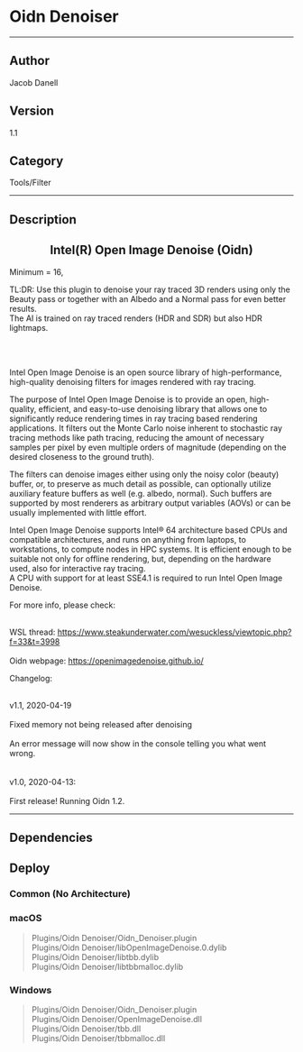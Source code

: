 # Oidn Denoiser
___

## Author
Jacob Danell

## Version
1.1

## Category
Tools/Filter

___

## Description
<center><h2>Intel(R) Open Image Denoise (Oidn)</h2></center>
	Minimum = 16,

<p>TL:DR: Use this plugin to denoise your ray traced 3D renders using only the Beauty pass or together with an Albedo and a Normal pass for even better results.
<br>The AI is trained on ray traced renders (HDR and SDR) but also HDR lightmaps.</br></p>

<br></br>
<p>Intel Open Image Denoise is an open source library of high-performance, high-quality denoising filters for images rendered with ray tracing.</p>

<p>The purpose of Intel Open Image Denoise is to provide an open, high-quality, efficient, and easy-to-use denoising library that allows one to significantly reduce rendering times in ray tracing based rendering applications. It filters out the Monte Carlo noise inherent to stochastic ray tracing methods like path tracing, reducing the amount of necessary samples per pixel by even multiple orders of magnitude (depending on the desired closeness to the ground truth).</p>

<p>The filters can denoise images either using only the noisy color (beauty) buffer, or, to preserve as much detail as possible, can optionally utilize auxiliary feature buffers as well (e.g. albedo, normal). Such buffers are supported by most renderers as arbitrary output variables (AOVs) or can be usually implemented with little effort.</p>

<p>Intel Open Image Denoise supports Intel&reg; 64 architecture based CPUs and compatible architectures, and runs on anything from laptops, to workstations, to compute nodes in HPC systems. It is efficient enough to be suitable not only for offline rendering, but, depending on the hardware used, also for interactive ray tracing.
<br>A CPU with support for at least SSE4.1 is required to run Intel Open Image Denoise.</br></p>

<p>For more info, please check:</p>

<br>WSL thread: <a href="https://www.steakunderwater.com/wesuckless/viewtopic.php?f=33&t=3998">https://www.steakunderwater.com/wesuckless/viewtopic.php?f=33&t=3998</a></br>
<br>Oidn webpage: <a href="https://openimagedenoise.github.io/">https://openimagedenoise.github.io/</a></br>


<p>Changelog:</p>

<br>v1.1, 2020-04-19</br>
<br>Fixed memory not being released after denoising</br>
<br>An error message will now show in the console telling you what went wrong.</br>
<br />
<br>v1.0, 2020-04-13:</br>
<br>First release! Running Oidn 1.2.</br>

___

## Dependencies

## Deploy

### Common (No Architecture)


### macOS

> Plugins/Oidn Denoiser/Oidn_Denoiser.plugin  
> Plugins/Oidn Denoiser/libOpenImageDenoise.0.dylib  
> Plugins/Oidn Denoiser/libtbb.dylib  
> Plugins/Oidn Denoiser/libtbbmalloc.dylib  

### Windows

> Plugins/Oidn Denoiser/Oidn_Denoiser.plugin  
> Plugins/Oidn Denoiser/OpenImageDenoise.dll  
> Plugins/Oidn Denoiser/tbb.dll  
> Plugins/Oidn Denoiser/tbbmalloc.dll  
